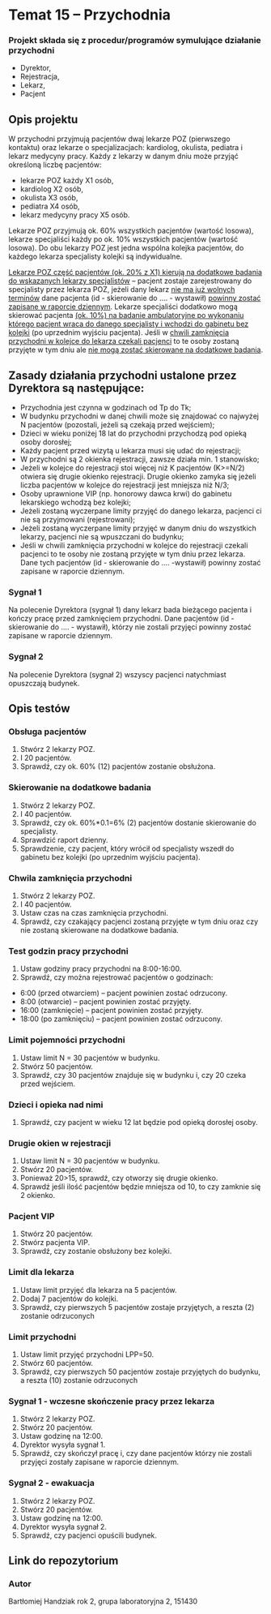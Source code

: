 # Temat 15 – Przychodnia

### Projekt składa się z procedur/programów symulujące działanie przychodni
- Dyrektor, 
- Rejestracja, 
- Lekarz,
- Pacjent

## Opis projektu

W przychodni przyjmują pacjentów dwaj lekarze POZ (pierwszego kontaktu) oraz lekarze o
specjalizacjach: kardiolog, okulista, pediatra i lekarz medycyny pracy. 
Każdy z lekarzy w danym dniu może przyjąć określoną liczbę pacjentów:
- lekarze POZ każdy X1 osób,
- kardiolog X2 osób,
- okulista X3 osób,
- pediatra X4 osób,
- lekarz medycyny pracy X5 osób.

Lekarze POZ przyjmują ok. 60% wszystkich pacjentów (wartość losowa), lekarze specjaliści każdy po ok. 10% wszystkich pacjentów
(wartość losowa). 
Do obu lekarzy POZ jest jedna wspólna kolejka pacjentów, do każdego lekarza specjalisty kolejki są indywidualne.

<u>Lekarze POZ część pacjentów (ok. 20% z X1) kierują na dodatkowe badania do wskazanych lekarzy
specjalistów</u> – pacjent zostaje zarejestrowany do specjalisty przez lekarza POZ, jeżeli dany lekarz <u>nie
ma już wolnych terminów</u> dane pacjenta (id - skierowanie do …. - wystawił) <u>powinny zostać zapisane
w raporcie dziennym</u>. Lekarze specjaliści dodatkowo mogą skierować pacjenta <u>(ok. 10%) na badanie
ambulatoryjne po wykonaniu którego pacjent wraca do danego specjalisty i wchodzi do gabinetu bez
kolejki</u> (po uprzednim wyjściu pacjenta). Jeśli w <u>chwili zamknięcia przychodni w kolejce do lekarza
czekali pacjenci</u> to te osoby zostaną przyjęte w tym dniu ale <u>nie mogą zostać skierowane na
dodatkowe badania</u>.

## Zasady działania przychodni ustalone przez Dyrektora są następujące: 

- Przychodnia jest czynna w godzinach od Tp do Tk;
- W budynku przychodni w danej chwili może się znajdować co najwyżej N pacjentów (pozostali, jeżeli są czekają przed wejściem);
- Dzieci w wieku poniżej 18 lat do przychodni przychodzą pod opieką osoby dorosłej;
- Każdy pacjent przed wizytą u lekarza musi się udać do rejestracji;
- W przychodni są 2 okienka rejestracji, zawsze działa min. 1 stanowisko;
- Jeżeli w kolejce do rejestracji stoi więcej niż K pacjentów (K>=N/2) otwiera się drugie okienko rejestracji. Drugie okienko zamyka się jeżeli liczba pacjentów w kolejce do rejestracji jest mniejsza niż N/3;
- Osoby uprawnione VIP (np. honorowy dawca krwi) do gabinetu lekarskiego wchodzą bez kolejki;
- Jeżeli zostaną wyczerpane limity przyjęć do danego lekarza, pacjenci ci nie są przyjmowani (rejestrowani);
- Jeżeli zostaną wyczerpane limity przyjęć w danym dniu do wszystkich lekarzy, pacjenci nie są wpuszczani do budynku;
- Jeśli w chwili zamknięcia przychodni w kolejce do rejestracji czekali pacjenci to te osoby nie zostaną przyjęte w tym dniu przez lekarza. Dane tych pacjentów (id - skierowanie do …. -wystawił) powinny zostać zapisane w raporcie dziennym.

### Sygnał 1
Na polecenie Dyrektora (sygnał 1) dany lekarz bada bieżącego pacjenta i kończy pracę przed zamknięciem przychodni. Dane pacjentów (id - skierowanie do …. - wystawił), którzy nie zostali przyjęci powinny zostać zapisane w raporcie dziennym.

### Sygnał 2
Na polecenie Dyrektora (sygnał 2) wszyscy pacjenci natychmiast opuszczają budynek.

## Opis testów

### Obsługa pacjentów

1. Stwórz 2 lekarzy POZ.
2. I 20 pacjentów.
3. Sprawdź, czy ok. 60% (12) pacjentów zostanie obsłużona.

### Skierowanie na dodatkowe badania

1. Stwórz 2 lekarzy POZ.
2. I 40 pacjentów.
3. Sprawdź, czy ok. 60%*0.1=6% (2) pacjentów dostanie skierowanie do specjalisty.
4. Sprawdzić raport dzienny.
5. Sprawdzenie, czy pacjent, który wrócił od specjalisty wszedł do gabinetu bez kolejki (po uprzednim wyjściu pacjenta).

### Chwila zamknięcia przychodni

1. Stwórz 2 lekarzy POZ.
2. I 40 pacjentów.
3. Ustaw czas na czas zamknięcia przychodni.
4. Sprawdź, czy czakający pacjenci zostaną przyjęte w tym dniu oraz czy nie zostaną skierowane na dodatkowe badania.

### Test godzin pracy przychodni

1. Ustaw godziny pracy przychodni na 8:00-16:00.
2. Sprawdź, czy można rejestrować pacjentów o godzinach:
- 6:00 (przed otwarciem) – pacjent powinien zostać odrzucony.
- 8:00 (otwarcie) – pacjent powinien zostać przyjęty.
- 16:00 (zamknięcie) – pacjent powinien zostać przyjęty.
- 18:00 (po zamknięciu) – pacjent powinien zostać odrzucony.

### Limit pojemności przychodni

1. Ustaw limit N = 30 pacjentów w budynku.
2. Stwórz 50 pacjentów.
3. Sprawdź, czy 30 pacjentów znajduje się w budynku i, czy 20 czeka przed wejściem.

### Dzieci i opieka nad nimi

1. Sprawdź, czy pacjent w wieku 12 lat będzie pod opieką dorosłej osoby.

### Drugie okien w rejestracji

1. Ustaw limit N = 30 pacjentów w budynku.
2. Stwórz 20 pacjentów.
3. Ponieważ 20>15, sprawdź, czy otworzy się drugie okienko.
4. Sprawdź jeśli ilość pacjentów będzie mniejsza od 10, to czy zamknie się 2 okienko.

### Pacjent VIP

1. Stwórz 20 pacjentów.
2. Stwórz pacjenta VIP.
3. Sprawdź, czy zostanie obsłużony bez kolejki.

### Limit dla lekarza

1. Ustaw limit przyjęć dla lekarza na 5 pacjentów.
2. Dodaj 7 pacjentów do kolejki.
3. Sprawdź, czy pierwszych 5 pacjentów zostaje przyjętych, a reszta (2) zostanie odrzuconych

### Limit przychodni

1. Ustaw limit przyjęć przychodni LPP=50.
2. Stwórz 60 pacjentów.
3. Sprawdź, czy pierwszych 50 pacjentów zostaje przyjętych do budynku, a reszta (10) zostanie odrzuconych

### Sygnał 1 - wczesne skończenie pracy przez lekarza

1. Stwórz 2 lekarzy POZ.
2. Stwórz 20 pacjentów.
3. Ustaw godzinę na 12:00.
4. Dyrektor wysyła sygnał 1.
5. Sprawdź, czy skończył pracę i, czy dane pacjentów którzy nie zostali przyjęci zostały zapisane w raporcie dziennym.

### Sygnał 2 - ewakuacja

1. Stwórz 2 lekarzy POZ.
2. Stwórz 20 pacjentów.
3. Ustaw godzinę na 12:00.
4. Dyrektor wysyła sygnał 2.
5. Sprawdź, czy pacjenci opuścili budynek.

## Link do repozytorium


### Autor
Bartłomiej Handziak rok 2, 
grupa laboratoryjna 2, 
151430